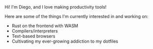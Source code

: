 Hi! I'm Diego, and I love making productivity tools!

Here are some of the things I'm currently interested in and working on:
- Rust on the frontend with WASM
- Compilers/interpreters
- Text-based browsers
- Cultivating my ever-growing addiction to my dotfiles
